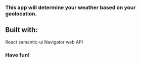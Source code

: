 ### This app will determine your weather based on your geolocation.

## Built with:

React
semantic-ui
Navigator web API

### Have fun!
